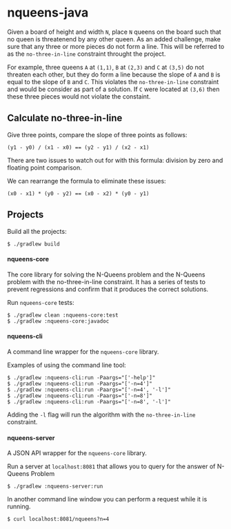 # nqueens-java

Given a board of height and width `N`, place `N` queens on the board such that no queen is threatenend by any other queen. As an added challenge, make sure that any three or more pieces do not form a line. This will be referred to as the `no-three-in-line` constraint throught the project.

For example, three queens `A` at `(1,1)`, `B` at `(2,3)` and `C` at `(3,5)` do not threaten each other, but they do form a line because the slope of `A` and `B` is equal to the slope of `B` and `C`. This violates the `no-three-in-line` constraint and would be consider as part of a solution. If `C` were located at `(3,6)` then these three pieces would not violate the constaint.

## Calculate no-three-in-line

Give three points, compare the slope of three points as follows:

```
(y1 - y0) / (x1 - x0) == (y2 - y1) / (x2 - x1)

```

There are two issues to watch out for with this formula: division by zero and floating point comparison.

We can rearrange the formula to eliminate these issues:

```
(x0 - x1) * (y0 - y2) == (x0 - x2) * (y0 - y1)
```

## Projects

Build all the projects:

```
$ ./gradlew build
```

#### nqueens-core

The core library for solving the N-Queens problem and the N-Queens problem with the no-three-in-line constraint. It has a series of tests to prevent regressions and confirm that it produces the correct solutions.

Run `nqueens-core` tests:

```
$ ./gradlew clean :nqueens-core:test
$ ./gradlew :nqueens-core:javadoc
```

#### nqueens-cli

A command line wrapper for the `nqueens-core` library.

Examples of using the command line tool:

```
$ ./gradlew :nqueens-cli:run -Paargs="['-help']"
$ ./gradlew :nqueens-cli:run -Paargs="['-n=4']"
$ ./gradlew :nqueens-cli:run -Paargs="['-n=4', '-l']"
$ ./gradlew :nqueens-cli:run -Paargs="['-n=8']"
$ ./gradlew :nqueens-cli:run -Paargs="['-n=8', '-l']"
```

Adding the `-l` flag will run the algorithm with the `no-three-in-line` constraint.

#### nqueens-server

A JSON API wrapper for the `nqueens-core` library.

Run a server at `localhost:8081` that allows you to query for the answer of N-Queens Problem

```
$ ./gradlew :nqueens-server:run
```

In another command line window you can perform a request while it is running.

```
$ curl localhost:8081/nqueens?n=4
```
